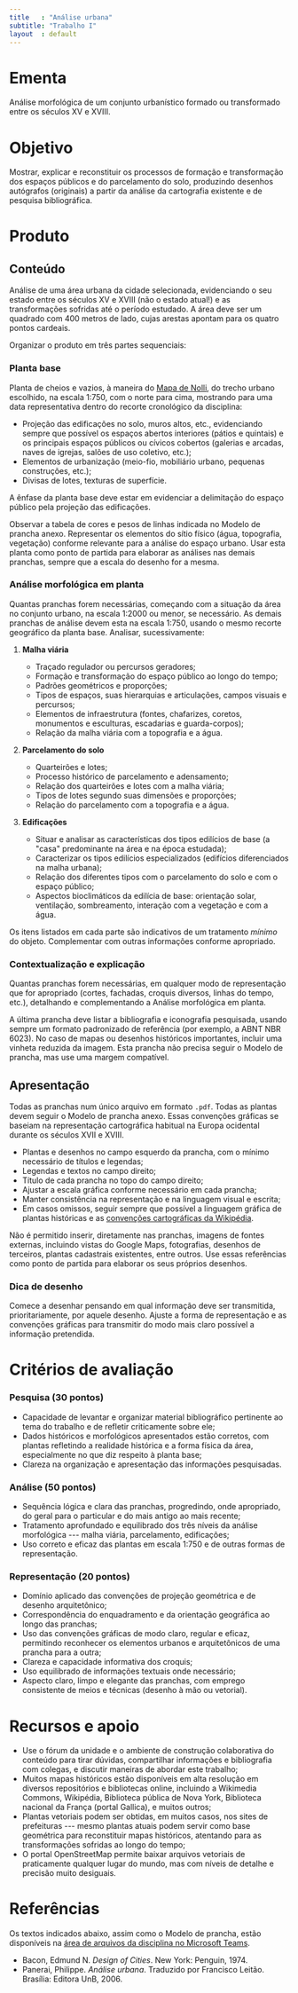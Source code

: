 ```yaml
---
title   : "Análise urbana"
subtitle: "Trabalho I"
layout  : default
---
```


Ementa
======

Análise morfológica de um conjunto urbanístico formado ou transformado
entre os séculos XV e XVIII.

Objetivo
========

Mostrar, explicar e reconstituir os processos de formação e
transformação dos espaços públicos e do parcelamento do solo, produzindo
desenhos autógrafos (originais) a partir da análise da cartografia
existente e de pesquisa bibliográfica.

Produto
=======

Conteúdo
--------

Análise de uma área urbana da cidade selecionada, evidenciando o seu
estado entre os séculos XV e XVIII (não o estado atual!) e as
transformações sofridas até o período estudado. A área deve ser um
quadrado com 400 metros de lado, cujas arestas apontam para os quatro
pontos cardeais.

Organizar o produto em três partes sequenciais:

### Planta base ###

Planta de cheios e vazios, à maneira do [Mapa de Nolli][], do trecho
urbano escolhido, na escala 1:750, com o norte para cima, mostrando para
uma data representativa dentro do recorte cronológico da disciplina:

- Projeção das edificações no solo, muros altos, etc., evidenciando
  sempre que possível os espaços abertos interiores (pátios e quintais)
  e os principais espaços públicos ou cívicos cobertos (galerias e
  arcadas, naves de igrejas, salões de uso coletivo, etc.);
- Elementos de urbanização (meio-fio, mobiliário urbano, pequenas
  construções, etc.);
- Divisas de lotes, texturas de superfície.

A ênfase da planta base deve estar em evidenciar a delimitação do espaço
público pela projeção das edificações.

Observar a tabela de cores e pesos de linhas indicada no Modelo de
prancha anexo. Representar os elementos do sítio físico (água,
topografia, vegetação) conforme relevante para a análise do espaço
urbano. Usar esta planta como ponto de partida para elaborar as análises
nas demais pranchas, sempre que a escala do desenho for a mesma.

### Análise morfológica em planta ###

Quantas pranchas forem necessárias, começando com a situação da área no
conjunto urbano, na escala 1:2000 ou menor, se necessário. As demais
pranchas de análise devem esta na escala 1:750, usando o mesmo recorte
geográfico da planta base. Analisar, sucessivamente:

1. **Malha viária**

   - Traçado regulador ou percursos geradores;
   - Formação e transformação do espaço público ao longo do tempo;
   - Padrões geométricos e proporções;
   - Tipos de espaços, suas hierarquias e articulações, campos visuais e
     percursos;
   - Elementos de infraestrutura (fontes, chafarizes, coretos,
     monumentos e esculturas, escadarias e guarda-corpos);
   - Relação da malha viária com a topografia e a água.

2. **Parcelamento do solo**

   - Quarteirões e lotes;
   - Processo histórico de parcelamento e adensamento;
   - Relação dos quarteirões e lotes com a malha viária;
   - Tipos de lotes segundo suas dimensões e proporções;
   - Relação do parcelamento com a topografia e a água.

3. **Edificações**

   - Situar e analisar as características dos tipos edilícios de base (a
     "casa" predominante na área e na época estudada);
   - Caracterizar os tipos edilícios especializados (edifícios
     diferenciados na malha urbana);
   - Relação dos diferentes tipos com o parcelamento do solo e com o
     espaço público;
   - Aspectos bioclimáticos da edilícia de base: orientação solar,
     ventilação, sombreamento, interação com a vegetação e com a água.

Os itens listados em cada parte são indicativos de um tratamento
*mínimo* do objeto. Complementar com outras informações conforme
apropriado.

### Contextualização e explicação ###

Quantas pranchas forem necessárias, em qualquer modo de representação
que for apropriado (cortes, fachadas, croquis diversos, linhas do tempo,
etc.), detalhando e complementando a Análise morfológica em planta.

A última prancha deve listar a bibliografia e iconografia pesquisada,
usando sempre um formato padronizado de referência (por exemplo, a ABNT
NBR 6023). No caso de mapas ou desenhos históricos importantes, incluir
uma vinheta reduzida da imagem. Esta prancha não precisa seguir o Modelo
de prancha, mas use uma margem compatível.

Apresentação
------------

Todas as pranchas num único arquivo em formato `.pdf`. Todas as plantas
devem seguir o Modelo de prancha anexo. Essas convenções gráficas se
baseiam na representação cartográfica habitual na Europa ocidental
durante os séculos XVII e XVIII.

- Plantas e desenhos no campo esquerdo da prancha, com o mínimo
  necessário de títulos e legendas;
- Legendas e textos no campo direito;
- Título de cada prancha no topo do campo direito;
- Ajustar a escala gráfica conforme necessário em cada prancha;
- Manter consistência na representação e na linguagem visual e escrita;
- Em casos omissos, seguir sempre que possível a linguagem gráfica de
  plantas históricas e as [convenções cartográficas da Wikipédia][].

Não é permitido inserir, diretamente nas pranchas, imagens de fontes
externas, incluindo vistas do Google Maps, fotografias, desenhos de
terceiros, plantas cadastrais existentes, entre outros. Use essas
referências como ponto de partida para elaborar os seus próprios
desenhos.

### Dica de desenho ###

Comece a desenhar pensando em qual informação deve ser transmitida,
prioritariamente, por aquele desenho. Ajuste a forma de representação e
as convenções gráficas para transmitir do modo mais claro possível a
informação pretendida.

Critérios de avaliação
======================

### Pesquisa (30 pontos) ###

- Capacidade de levantar e organizar material bibliográfico pertinente
  ao tema do trabalho e de refletir criticamente sobre ele;
- Dados históricos e morfológicos apresentados estão corretos, com
  plantas refletindo a realidade histórica e a forma física da área,
  especialmente no que diz respeito à planta base;
- Clareza na organização e apresentação das informações pesquisadas.

### Análise (50 pontos) ###

- Sequência lógica e clara das pranchas, progredindo, onde apropriado,
  do geral para o particular e do mais antigo ao mais recente;
- Tratamento aprofundado e equilibrado dos três níveis da análise
  morfológica --- malha viária, parcelamento, edificações;
- Uso correto e eficaz das plantas em escala 1:750 e de outras formas
  de representação.

### Representação (20 pontos) ###

- Domínio aplicado das convenções de projeção geométrica e de desenho
  arquitetônico;
- Correspondência do enquadramento e da orientação geográfica ao longo
  das pranchas;
- Uso das convenções gráficas de modo claro, regular e eficaz,
  permitindo reconhecer os elementos urbanos e arquitetônicos de uma
  prancha para a outra;
- Clareza e capacidade informativa dos croquis;
- Uso equilibrado de informações textuais onde necessário;
- Aspecto claro, limpo e elegante das pranchas, com emprego
  consistente de meios e técnicas (desenho à mão ou vetorial).

Recursos e apoio
================

- Use o fórum da unidade e o ambiente de construção colaborativa do
  conteúdo para tirar dúvidas, compartilhar informações e bibliografia
  com colegas, e discutir maneiras de abordar este trabalho;
- Muitos mapas históricos estão disponíveis em alta resolução em
  diversos repositórios e bibliotecas online, incluindo a Wikimedia
  Commons, Wikipédia, Biblioteca pública de Nova York, Biblioteca
  nacional da França (portal Gallica), e muitos outros;
- Plantas vetoriais podem ser obtidas, em muitos casos, nos sites de
  prefeituras --- mesmo plantas atuais podem servir como base geométrica
  para reconstituir mapas históricos, atentando para as transformações
  sofridas ao longo do tempo;
- O portal OpenStreetMap permite baixar arquivos vetoriais de
  praticamente qualquer lugar do mundo, mas com níveis de detalhe e
  precisão muito desiguais.

Referências
===========

Os textos indicados abaixo, assim como o Modelo de prancha, estão
disponíveis na [área de arquivos da disciplina no Microsoft
Teams](https://teams.microsoft.com/_#/school/files/Geral?threadId=19%3A4a57708d384d465096a27eeeb24cbf44%40thread.tacv2&ctx=channel&context=Trabalho%25201&rootfolder=%252Fsites%252FTAU0006%252FMaterial%2520de%2520Aula%252FTrabalho%25201).

- Bacon, Edmund N. *Design of Cities*. New York: Penguin, 1974.
- Panerai, Philippe. *Análise urbana*. Traduzido por Francisco Leitão.
  Brasília: Editora UnB, 2006.

[convenções cartográficas da Wikipédia]: https://en.wikipedia.org/wiki/Wikipedia:WikiProject_Maps/Conventions

[Mapa de Nolli]: https://pt.wikipedia.org/wiki/Giambattista_Nolli
